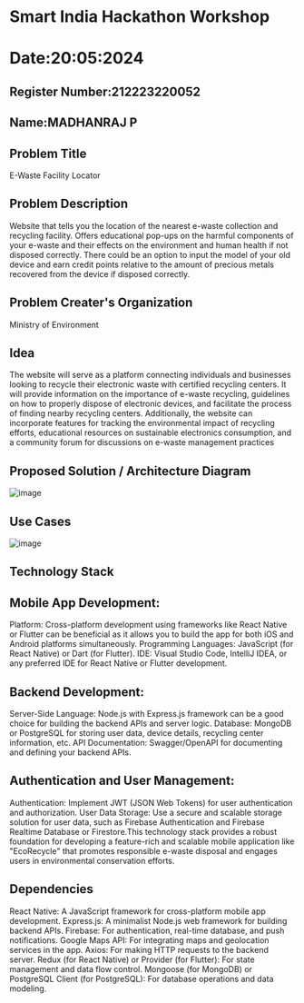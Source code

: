 # Smart India Hackathon Workshop
# Date:20:05:2024
## Register Number:212223220052
## Name:MADHANRAJ P
## Problem Title
E-Waste Facility Locator
## Problem Description
Website that tells you the location of the nearest e-waste collection and recycling facility. Offers educational pop-ups on the harmful components of your e-waste and their effects on the environment and human health if not disposed correctly. There could be an option to input the model of your old device and earn credit points relative to the amount of precious metals recovered from the device if disposed correctly.
## Problem Creater's Organization
Ministry of Environment

## Idea
The website will serve as a platform connecting individuals and businesses looking to recycle their electronic waste with certified recycling centers. It will provide information on the importance of e-waste recycling, guidelines on how to properly dispose of electronic devices, and facilitate the process of finding nearby recycling centers. Additionally, the website can incorporate features for tracking the environmental impact of recycling efforts, educational resources on sustainable electronics consumption, and a community forum for discussions on e-waste management practices

## Proposed Solution / Architecture Diagram
![image](https://github.com/madhanraj67/SIHPS/assets/150319515/80841006-5018-4e1a-b15b-de7affc0b81c)



## Use Cases
![image](https://github.com/madhanraj67/SIHPS/assets/150319515/161a624c-22eb-478a-9e94-682875a1382c)

## Technology Stack
## Mobile App Development:
Platform: Cross-platform development using frameworks like React Native or Flutter can be beneficial as it allows you to build the app for both iOS and Android platforms simultaneously. Programming Languages: JavaScript (for React Native) or Dart (for Flutter). IDE: Visual Studio Code, IntelliJ IDEA, or any preferred IDE for React Native or Flutter development.

## Backend Development:
Server-Side Language: Node.js with Express.js framework can be a good choice for building the backend APIs and server logic. Database: MongoDB or PostgreSQL for storing user data, device details, recycling center information, etc. API Documentation: Swagger/OpenAPI for documenting and defining your backend APIs.

## Authentication and User Management:
Authentication: Implement JWT (JSON Web Tokens) for user authentication and authorization. User Data Storage: Use a secure and scalable storage solution for user data, such as Firebase Authentication and Firebase Realtime Database or Firestore.This technology stack provides a robust foundation for developing a feature-rich and scalable mobile application like "EcoRecycle" that promotes responsible e-waste disposal and engages users in environmental conservation efforts.

## Dependencies
React Native: A JavaScript framework for cross-platform mobile app development. Express.js: A minimalist Node.js web framework for building backend APIs. Firebase: For authentication, real-time database, and push notifications. Google Maps API: For integrating maps and geolocation services in the app. Axios: For making HTTP requests to the backend server. Redux (for React Native) or Provider (for Flutter): For state management and data flow control. Mongoose (for MongoDB) or PostgreSQL Client (for PostgreSQL): For database operations and data modeling.
